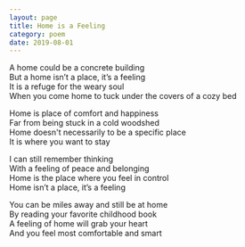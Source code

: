 ```yaml
---
layout: page
title: Home is a Feeling
category: poem
date: 2019-08-01
---
```



A home could be a concrete building \
But a home isn’t a place, it’s a feeling \
It is a refuge for the weary soul \
When you come home to tuck under the covers of a cozy bed
 
Home is place of comfort and happiness \
Far from being stuck in a cold woodshed \
Home doesn't necessarily to be a specific place \
It is where you want to stay
 
I can still remember thinking \
With a feeling of peace and belonging \
Home is the place where you feel in control \
Home isn’t a place, it’s a feeling
 
You can be miles away and still be at home \
By reading your favorite childhood book \
A feeling of home will grab your heart \
And you feel most comfortable and smart
